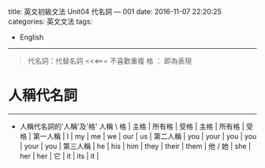title: 英文初級文法 Unit04 代名詞 — 001
date: 2016-11-07 22:20:25
categories: 英文文法 
tags:
- English 

---
> 代名詞：代替名詞 <<<=== 不喜歡重複
> 格 ： 即為表現

<!--more-->

# 人稱代名詞
---

- 人稱代名詞的'人稱'及'格' 
人稱 \ 格 | 主格 | 所有格 | 受格 | 主格 | 所有格 | 受格 |
第一人稱  | I    | my     | me   | we   | our    | us   |
第二人稱  | you  | your   | you  | you  | your   | you  |
第三人稱  | he   | his    | him  | they | their  | them |
他 / 她   | she  | her    | her  |
它        | it   | its    | it   |












